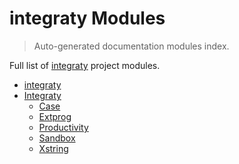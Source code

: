 # integraty Modules

> Auto-generated documentation modules index.

Full list of [integraty](README.md#integraty) project modules.

- [integraty](README.md#integraty)
- [Integraty](integraty/index.md#integraty)
    - [Case](integraty/case.md#case)
    - [Extprog](integraty/extprog.md#extprog)
    - [Productivity](integraty/productivity.md#productivity)
    - [Sandbox](integraty/sandbox.md#sandbox)
    - [Xstring](integraty/xstring.md#xstring)

